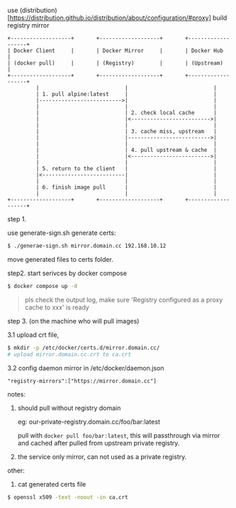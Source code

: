 
use (distribution)[https://distribution.github.io/distribution/about/configuration/#proxy] build registry mirror


```
+-------------------+       +-------------------+       +-------------------+
| Docker Client     |       | Docker Mirror     |       | Docker Hub        |
| (docker pull)     |       | (Registry)        |       | (Upstream)        |
+-------------------+       +-------------------+       +-------------------+
         |                           |                           |
         | 1. pull alpine:latest     |                           |
         |-------------------------->|                           |
         |                           |                           |
         |                           | 2. check local cache      |
         |                           |<------------------------->|
         |                           |                           |
         |                           | 3. cache miss, upstream   |
         |                           |-------------------------->|
         |                           |                           |
         |                           | 4. pull upstream & cache  |
         |                           |<------------------------->|
         |                           |                           |
         | 5. return to the client   |                           |
         |<--------------------------|                           |
         |                           |                           |
         | 6. finish image pull      |                           |
         |                           |                           |
+-------------------+       +-------------------+       +-------------------+
```

step 1.

use generate-sign.sh generate certs:

```bash
$ ./generae-sign.sh mirror.domain.cc 192.168.10.12
```

move generated files to certs folder.

step2. start serivces by docker compose

```bash
$ docker compose up -d
```

> pls check the output log, make sure 'Registry configured as a proxy cache to xxx' is ready

step 3. (on the machine who will pull images)

 3.1 upload crt file, 

 ```bash
 $ mkdir -p /etc/docker/certs.d/mirror.domain.cc/
 # upload mirror.domain.cc.crt to ca.crt
 ```

 3.2 config daemon mirror in /etc/docker/daemon.json

 ```
 "registry-mirrors":["https://mirror.domain.cc"]
 ```

 notes:

 1. should pull without registry domain
    
    eg: our-private-registry.domain.cc/foo/bar:latest

    pull with `docker pull foo/bar:latest`, this will passthrough via mirror and cached after pulled from upstream private registry.

 2. the service only mirror, can not used as a private registry.

 other:

 1. cat generated certs file

 ```bash
 $ openssl x509 -text -noout -in ca.crt
 ```